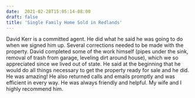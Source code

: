 ```yaml
---
date:  2021-02-28T15:05:14-08:00
draft: false
title: 'Single Family Home Sold in Redlands'
---
```


David Kerr is a committed agent. He did what he said he was going to do when we signed him up. Several corrections needed to be made with the property. David completed some of the work himself (pipes under the sink, removal of trash from garage, leveling dirt around house), which we so appreciated since we lived out of state. He said at the beginning that he would do all things necessary to get the property ready for sale and he did. He was amazing! He also returned calls and emails promptly and was efficient in every way. He was always friendly and helpful. My wife and I highly recommend him.
